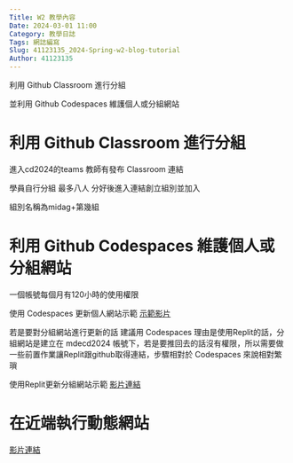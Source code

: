 ```yaml
---
Title: W2 教學內容
Date: 2024-03-01 11:00
Category: 教學日誌
Tags: 網誌編寫
Slug: 41123135_2024-Spring-w2-blog-tutorial
Author: 41123135
---
```


利用 Github Classroom 進行分組

並利用 Github Codespaces 維護個人或分組網站

<!-- PELICAN_END_SUMMARY -->

# 利用 Github Classroom 進行分組
進入cd2024的teams 教師有發布 Classroom 連結 

學員自行分組 最多八人 分好後進入連結創立組別並加入

組別名稱為midag+第幾組



# 利用 Github Codespaces 維護個人或分組網站
一個帳號每個月有120小時的使用權限

使用 Codespaces 更新個人網站示範 [示範影片]

[示範影片]:https://nfuedu-my.sharepoint.com/:v:/g/personal/yen_nfu_edu_tw/EX2nKmkIMX9EtahHjCFmVg4Bp_6wwEvoKsos6LbRHFl6NA?nav=eyJyZWZlcnJhbEluZm8iOnsicmVmZXJyYWxBcHAiOiJPbmVEcml2ZUZvckJ1c2luZXNzIiwicmVmZXJyYWxBcHBQbGF0Zm9ybSI6IldlYiIsInJlZmVycmFsTW9kZSI6InZpZXciLCJyZWZlcnJhbFZpZXciOiJNeUZpbGVzTGlua0NvcHkifX0&e=qD4FMu

若是要對分組網站進行更新的話 建議用 Codespaces 理由是使用Replit的話，分組網站是建立在 mdecd2024 帳號下，若是要推回去的話沒有權限，所以需要做一些前置作業讓Replit跟github取得連結，步驟相對於 Codespaces 來說相對繁瑣

使用Replit更新分組網站示範 [影片連結]

[影片連結]:https://nfuedu-my.sharepoint.com/:v:/g/personal/yen_nfu_edu_tw/EQm-H5Jrv-lMqpKgjWeXhxsBTEZudKJx1M_NQJQumPZttA?nav=eyJyZWZlcnJhbEluZm8iOnsicmVmZXJyYWxBcHAiOiJPbmVEcml2ZUZvckJ1c2luZXNzIiwicmVmZXJyYWxBcHBQbGF0Zm9ybSI6IldlYiIsInJlZmVycmFsTW9kZSI6InZpZXciLCJyZWZlcnJhbFZpZXciOiJNeUZpbGVzTGlua0NvcHkifX0&e=6Ib0iC

# 在近端執行動態網站
[影片連結]

[影片連結]:https://nfuedu-my.sharepoint.com/:v:/g/personal/yen_nfu_edu_tw/EfEB1UUQFttEu-jLYpAaflsB85I01JJFdI_HectY6T5rrw?nav=eyJyZWZlcnJhbEluZm8iOnsicmVmZXJyYWxBcHAiOiJPbmVEcml2ZUZvckJ1c2luZXNzIiwicmVmZXJyYWxBcHBQbGF0Zm9ybSI6IldlYiIsInJlZmVycmFsTW9kZSI6InZpZXciLCJyZWZlcnJhbFZpZXciOiJNeUZpbGVzTGlua0NvcHkifX0&e=eYLF26
